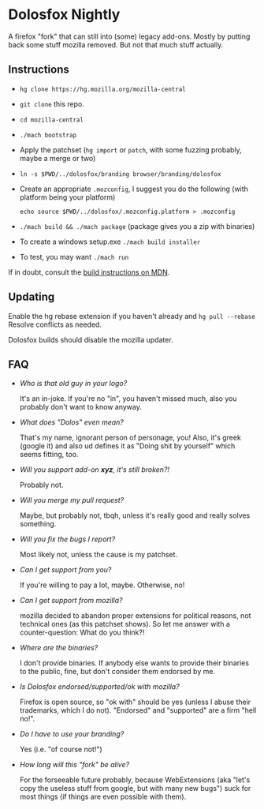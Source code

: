 Dolosfox Nightly
====

A firefox "fork" that can still into (some) legacy add-ons.
Mostly by putting back some stuff mozilla removed. But not that much stuff actually.

Instructions
---

* `hg clone https://hg.mozilla.org/mozilla-central`

* `git clone` this repo.

* `cd mozilla-central`

* `./mach bootstrap`

* Apply the patchset (`hg import` or `patch`, with some fuzzing probably, maybe a merge or two)

* `ln -s $PWD/../dolosfox/branding browser/branding/dolosfox`

* Create an appropriate `.mozconfig`, I suggest you do the following (with platform being your platform)

  ```echo source $PWD/../dolosfox/.mozconfig.platform > .mozconfig```

* `./mach build && ./mach package` (package gives you a zip with binaries)

* To create a windows setup.exe `./mach build installer`

* To test, you may want `./mach run`


If in doubt, consult the [build instructions on MDN](https://developer.mozilla.org/en-US/docs/Mozilla/Developer_guide/Build_Instructions).


Updating
---

Enable the hg rebase extension if you haven't already and `hg pull --rebase`
Resolve conflicts as needed.

Dolosfox builds should disable the mozilla updater.

FAQ
---

* _Who is that old guy in your logo?_

  It's an in-joke. If you're no "in", you haven't missed much, also you probably don't want to know anyway.

* _What does "Dolos" even mean?_

  That's my name, ignorant person of personage, you! Also, it's greek (google it) and also ud defines it as "Doing shit by yourself" which seems fitting, too.

* _Will you support add-on ***xyz***, it's still broken?!_

  Probably not.

* _Will you merge my pull request?_

  Maybe, but probably not, tbqh, unless it's really good and really solves something.

* _Will you fix the bugs I report?_

  Most likely not, unless the cause is my patchset.

* _Can I get support from you?_

  If you're willing to pay a lot, maybe. Otherwise, no!

* _Can I get support from mozilla?_

  mozilla decided to abandon proper extensions for political reasons, not technical ones (as this patchset shows). So let me answer with a counter-question: What do you think?!

* _Where are the binaries?_

  I don't provide binaries. If anybody else wants to provide their binaries to the public, fine, but don't consider them endorsed by me.

* _Is Dolosfox endorsed/supported/ok with mozilla?_

  Firefox is open source, so "ok with" should be yes (unless I abuse their trademarks, which I do not). "Endorsed" and "supported" are a firm "hell no!".

* _Do I have to use your branding?_

  Yes (i.e. "of course not!")

* _How long will this "fork" be alive?_

  For the forseeable future probably, because WebExtensions (aka "let's copy the useless stuff from google, but with many new bugs") suck for most things (if things are even possible with them).